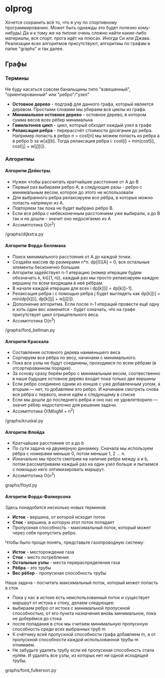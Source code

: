 # olprog

Хочется сохранить всё то, что я учу по спортивному программированию. Может быть однажды это будет полезно кому-нибудь)
Да и к тому же на питоне очень сложно найти какие-либо материалы, вся спорт. прога идёт на плюсах. Иногда Си или Джава.
Реализации всех алгоритмов присутствуют, алгоритмы по графам в папке "graphs" и так далее.

## Графы

### Термины
Не буду касаться совсем банальщины типо "взвешенный", "ориентированный" или "ребро"/"узел"

- <b>Остовное дерево</b> - подграф для данного графа, который является деревом. Простыми словами мы убираем все циклы из графа.
- <b>Минимальное остовное дерево</b> - остовное дерево, в котором сумма весов всех рёбер минимальна
- <b>Гамильтонов цикл</b> - цикл, который обходит каждый узел в графе
- <b>Релаксация ребра</b> - перерассчёт стоимости досягания до ребра. Например попасть в ребро n = cost[n] мы можем попасть из ребра a в ребро b за w[a][b]. Тогда релаксация ребра i: cost[i] = min(cost[i], cost[j] + w[j][i]).

### Алгоритмы

#### Алгоритм Дейкстры. 
- Нужен чтобы рассчитать кратчайшее расстояние от A до B
- Первый раз выбираем ребро A, в следующие разы - ребро с минимальным весом, которое до этого не использовали
- Для выбранного ребра релаксируем все рёбра, в которые можно попасть напрямую из A.
- Повторяем так пока не будет выбрано ребро B.
- Если все рёбра с небесконечным расстоянием уже выбирали, а до B так и не дошли - значит оно недосягаемо из A
- Ассимптотика O(n<sup>2</sup>)

/graphs/dijkstra.py

#### Алгоритм Форда-Беллмана
- Поиск минимального расстояния от A до каждой точки.
- Создаём массив dp размерами n*n. dp[0][A] = 0, все остальные элементы бесконечно большие
- Алгоритм задействует n-1 итерацию (номер итерации будем обозначать k, k∈[1, n)), каждый раз мы просто релаксируем каждую вершину по всем входящим в неё рёбрам.
- В начале каждой итерации для всех i dp[k][i] = dp[k][i-1]. 
- Релаксация ребра i с помощью ребра j будет выглядеть как dp[k][i] = min(dp[k][i], dp[k][j] + w[j][i]).
- Дополнение алгоритма. Если после n-1 итераций провести ещё одну и хоть один вес изменится - будет означать, что на графе присутствует цикл отрицательного веса.
- Ассимптотика O(n<sup>3</sup>)

/graphs/ford_bellman.py

#### Алгоритм Краскала
- Составление остовного дерева наименьшего веса
- Сортируем все рёбра по весу, начинаем с минимального.
- Пока все узлы не будут соединены, проходимся по всем рёбрам (в отсортированном порядке).
- За основу сразу берём ребро с минимальным весом, соотвественно в наше будущее остовное дерево входит пока только две вершины
- Если ребро соединено одним из концов с уже добавленным узлом, а вторым — нет, то добавляем это ребро. И начинаем смотреть снова все рёбра с первого, иначе идём к следующему в списке
- Если мы дошли до последнего ребра и оно нас не удовлетворило — значит рёбер недостаточно для решения задачи.
- Ассимптотика O(M<i>log</i>M + n<sup>2</sup>)

/graphs/kruskal.py

#### Алгоритм Флойда
- Кратчайшее расстояние от a до b
- По сути задача на двумерную динамику. Сначала мы используем рёбра с номерами меньше 0, потом меньше 1, 2 ... n.
- Изначально мы просто смотрим на наличие ребра между a и b, потом рассматриваем каждый раз на один узел больше и пытаемся с помощью него оптимизировать маршрут.
- Ассимптотика O(n<sup>3</sup>)

graphs/floyd.py

#### Алгоритм Форда-Фалкерсона

Здесь понадобится несколько новых терминов:
- <b>Исток</b> - вершина, от которой исходит поток
- <b>Сток</b> - вершина, в которую этот поток попадает
- Пропускная способность - максимальный поток, который может через себя пропустить ребро.

Чтобы было проще понять, представьте газопроводную систему:
- <b>Исток</b> - месторождение газа
- <b>Сток</b> - место потребления
- <b>Остальные узлы</b> - места перераспределения газа
- <b>Рёбра</b> - это трубы
- <b>Вес рёбер</b> - пропускная способность трубы
  
Наша задача - посчитать максимальный поток, который может попасть в сток
- Пока у нас в истоке есть неиспользованный поток и существует маршрут от истока к стоку, делаем следующее:
-   выбираем ребро от истока с минимальной пропускной способностью, от его пункта назначения вновь минимальное, пока не доберёмся до стока
-   после попадания в сток мы считаем минимальную пропускную способность среди всех выбранных труб m
-   К счётчику всей пропускной способности графа добавляем m, а от пропускной способности каждой использованной трубы m отнимаем.
-   Не забудьте удалять трубу если её пропускная способность стала нулём. И удалять все узлы, из которых нет ни одной исходящей трубы.

graphs/ford_fulkerson.py

